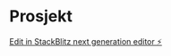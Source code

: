 # Prosjekt

[Edit in StackBlitz next generation editor ⚡️](https://stackblitz.com/~/github.com/PMariusf/Prosjekt)